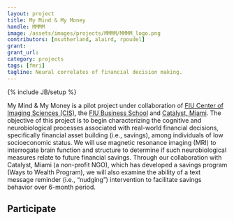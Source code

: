 ```yaml
---
layout: project
title: My Mind & My Money
handle: MMMM
image: /assets/images/projects/MMMM/MMMM_logo.png
contributors: [msutherland, alaird, rpoudel]
grant:
grant_url:
category: projects
tags: [fmri]
tagline: Neural correlates of financial decision making.
---
```

{% include JB/setup %}

My Mind & My Money is a pilot project under collaboration of [FIU Center of Imaging Sciences (CIS)](http://cismri.fiu.edu), the [FIU Business School](https://business.fiu.edu) and [Catalyst, Miami](https://catalystmiami.org). The objective of this project is to begin characterizing the cognitive and neurobiological processes associated with real-world financial decisions, specifically financial asset building (i.e., savings), among individuals of low socioeconomic status. We will use magnetic resonance imaging (MRI) to interrogate brain function and structure to determine if such neurobiological measures relate to future financial savings. Through our collaboration with Catalyst, Miami (a non-profit NGO), which has developed a savings program (Ways to Wealth Program), we will also examine the ability of a text message reminder (i.e., “nudging”) intervention to facilitate savings behavior over 6-month period.


## Participate

